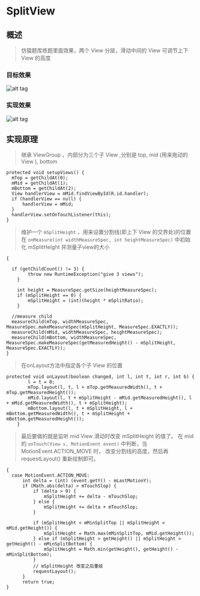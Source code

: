 # SplitView

## 概述
>仿猿题库练题里面效果，两个 View 分层，滑动中间的 View 可调节上下 View 的高度

### 目标效果

![alt tag](https://github.com/tsongski/SplitView/blob/master/ytk.gif)

### 实现效果

![alt tag](https://github.com/tsongski/SplitView/blob/master/splitView.gif)


## 实现原理
> 继承 ViewGroup ，内部分为三个子 View ,分别是 top, mid (用来拖动的 View ), bottom


    protected void setupViews() {
      mTop = getChildAt(0);
      mMid = getChildAt(1);
      mBottom = getChildAt(2);
      View handlerView = mMid.findViewById(R.id.handler);
      if (handlerView == null) {
          handlerView = mMid;
      }
      handlerView.setOnTouchListener(this);
    }

> 维护一个 `mSplitHeight` ，用来设置分割线(即上下 View 的交界处)的位置
>在 `onMeasure(int widthMeasureSpec, int heightMeasureSpec)` 中初始化 mSplitHeight 并测量子view的大小

    {

      if (getChildCount() != 3) {
            throw new RuntimeException("give 3 views");
        }

        int height = MeasureSpec.getSize(heightMeasureSpec);
        if (mSplitHeight == 0) {
            mSplitHeight = (int)(height * mSplitRatio);
        }

      //measure child
      measureChild(mTop, widthMeasureSpec, MeasureSpec.makeMeasureSpec(mSplitHeight, MeasureSpec.EXACTLY));
      measureChild(mMid, widthMeasureSpec, heightMeasureSpec);
      measureChild(mBottom, widthMeasureSpec, MeasureSpec.makeMeasureSpec(getMeasuredHeight() - mSplitHeight, MeasureSpec.EXACTLY));
    }

> 在onLayout方法中指定各个子 View 的位置

    protected void onLayout(boolean changed, int l, int t, int r, int b) {
            l = t = 0;
            mTop.layout(l, t, l + mTop.getMeasuredWidth(), t + mTop.getMeasuredHeight());
            mMid.layout(l, t + mSplitHeight - mMid.getMeasuredHeight(), l + mMid.getMeasuredWidth(), t + mSplitHeight);
            mBottom.layout(l, t + mSplitHeight, l + mBottom.getMeasuredWidth(), t + mSplitHeight + mBottom.getMeasuredHeight());
        }

> 最后要做的就是监听 mid View 滑动时改变 mSplitHeight 的值了。
>在 mid 的 `onTouch(View v, MotionEvent event)` 中判断，当 MotionEvent.ACTION_MOVE 时，
改变分割线的高度，然后再 requestLayout() 重新绘制即可。

    {
      case MotionEvent.ACTION_MOVE:
          int delta = (int) (event.getY() - mLastMotionY);
          if (Math.abs(delta) > mTouchSlop) {
              if (delta > 0) {
                  mSplitHeight += delta - mTouchSlop;
              } else {
                  mSplitHeight += delta + mTouchSlop;
              }

              if (mSplitHeight < mMinSplitTop || mSplitHeight < mMid.getHeight()) {
                  mSplitHeight = Math.max(mMinSplitTop, mMid.getHeight());
              } else if (mSplitHeight > getHeight() || mSplitHeight > getHeight() - mMinSplitBottom) {
                  mSplitHeight = Math.min(getHeight(), getHeight() - mMinSplitBottom);
              }
              // mSplitHeight 改变之后重绘
              requestLayout();
          }
          return true;
    }
